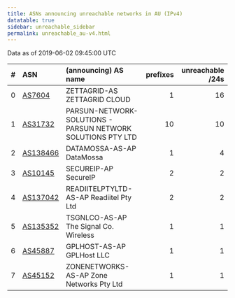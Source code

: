 ```yaml
---
title: ASNs announcing unreachable networks in AU (IPv4)
datatable: true
sidebar: unreachable_sidebar
permalink: unreachable_au-v4.html
---
```


Data as of 2019-06-02 09:45:00 UTC


<div class="datatable-begin"></div>

|   # | ASN                                      | (announcing) AS name                                        |   prefixes |   unreachable /24s |
|----:|:-----------------------------------------|:------------------------------------------------------------|-----------:|-------------------:|
|   0 | [AS7604](unreachable_AS7604-v4.html)     | ZETTAGRID-AS ZETTAGRID CLOUD                                |          1 |                 16 |
|   1 | [AS31732](unreachable_AS31732-v4.html)   | PARSUN-NETWORK-SOLUTIONS - PARSUN NETWORK SOLUTIONS PTY LTD |         10 |                 10 |
|   2 | [AS138466](unreachable_AS138466-v4.html) | DATAMOSSA-AS-AP DataMossa                                   |          1 |                  4 |
|   3 | [AS10145](unreachable_AS10145-v4.html)   | SECUREIP-AP SecureIP                                        |          2 |                  2 |
|   4 | [AS137042](unreachable_AS137042-v4.html) | READIITELPTYLTD-AS-AP Readiitel Pty Ltd                     |          2 |                  2 |
|   5 | [AS135352](unreachable_AS135352-v4.html) | TSGNLCO-AS-AP The Signal Co. Wireless                       |          1 |                  1 |
|   6 | [AS45887](unreachable_AS45887-v4.html)   | GPLHOST-AS-AP GPLHost LLC                                   |          1 |                  1 |
|   7 | [AS45152](unreachable_AS45152-v4.html)   | ZONENETWORKS-AS-AP Zone Networks Pty Ltd                    |          1 |                  1 |

<div class="datatable-end"></div>